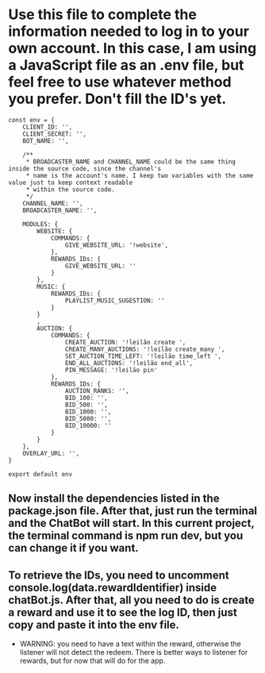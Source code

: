 # Use this file to complete the information needed to log in to your own account. In this case, I am using a JavaScript file as an .env file, but feel free to use whatever method you prefer. Don't fill the ID's yet.

```
const env = {
	CLIENT_ID: '',
	CLIENT_SECRET: '',
	BOT_NAME: '', 
	
	/**
	 * BROADCASTER_NAME and CHANNEL_NAME could be the same thing inside the source code, since the channel's 
	 * name is the account's name. I keep two variables with the same value just to keep context readable 
	 * within the source code.
	 */
	CHANNEL_NAME: '',
	BROADCASTER_NAME: '',

	MODULES: {
		WEBSITE: {
			COMMANDS: {
				GIVE_WEBSITE_URL: '!website',
			},
			REWARDS_IDs: {
				GIVE_WEBSITE_URL: ''
			}
		},
		MUSIC: {
			REWARDS_IDs: {
				PLAYLIST_MUSIC_SUGESTION: ''
			}
		}
		,
		AUCTION: {
			COMMANDS: {
				CREATE_AUCTION: '!leilão create ',
				CREATE_MANY_AUCTIONS: '!leilão create_many ',
				SET_AUCTION_TIME_LEFT: '!leilão time_left ',
				END_ALL_AUCTIONS: '!leilão end_all',
				PIN_MESSAGE: '!leilão pin'
			},
			REWARDS_IDs: {
				AUCTION_RANKS: '',
				BID_100: '',
				BID_500: '',
				BID_1000: '',
				BID_5000: '',
				BID_10000: ''
			}
		}
	},
	OVERLAY_URL: '',
}

export default env
```

## Now install the dependencies listed in the package.json file. After that, just run the terminal and the ChatBot will start. In this current project, the terminal command is npm run dev, but you can change it if you want.

## To retrieve the IDs, you need to uncomment console.log(data.rewardIdentifier) inside chatBot.js. After that, all you need to do is create a reward and use it to see the log ID, then just copy and paste it into the env file.
 - WARNING: you need to have a text within the reward, otherwise the listener will not detect the redeem. There is better ways to listener for rewards, but for now that will do for the app.
